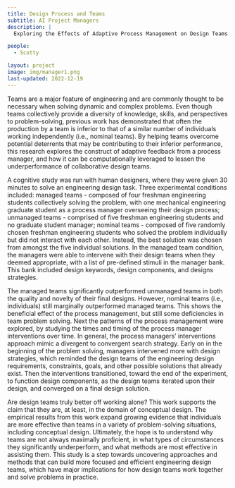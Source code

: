 ```yaml
---
title: Design Process and Teams
subtitle: AI Project Managers
description: |
  Exploring the Effects of Adaptive Process Management on Design Teams and Design Problem-Solving

people:
  - Scotty

layout: project
image: img/manager1.png
last-updated: 2022-12-19
---
```


Teams are a major feature of engineering and are commonly thought to be necessary when solving dynamic and complex problems. Even though teams collectively provide a diversity of knowledge, skills, and perspectives to problem-solving, previous work has demonstrated that often the production by a team is inferior to that of a similar number of individuals working independently (i.e., nominal teams). By helping teams overcome potential deterrents that may be contributing to their inferior performance, this research explores the construct of adaptive feedback from a process manager, and how it can be computationally leveraged to lessen the underperformance of collaborative design teams.

A cognitive study was run with human designers, where they were given 30 minutes to solve an engineering design task. Three experimental conditions included: managed teams - composed of four freshman engineering students collectively solving the problem, with one mechanical engineering graduate student as a process manager overseeing their design process; unmanaged teams - comprised of five freshman engineering students and no graduate student manager; nominal teams - composed of five randomly chosen freshman engineering students who solved the problem individually but did not interact with each other. Instead, the best solution was chosen from amongst the five individual solutions. In the managed team condition, the managers were able to intervene with their design teams when they deemed appropriate, with a list of pre-defined stimuli in the manager bank. This bank included design keywords, design components, and designs strategies.


The managed teams significantly outperformed unmanaged teams in both the quality and novelty of their final designs. However, nominal teams (i.e., individuals) still marginally outperformed managed teams. This shows the beneficial effect of the process management, but still some deficiencies in team problem solving. Next the patterns of the process management were explored, by studying the times and timing of the process manager interventions over time. In general, the process managers’ interventions approach mimic a divergent to convergent search strategy. Early on in the beginning of the problem solving, managers intervened more with design strategies, which reminded the design teams of the engineering design requirements, constraints, goals, and other possible solutions that already exist. Then the interventions transitioned, toward the end of the experiment, to function design components, as the design teams iterated upon their design, and converged on a final design solution.


Are design teams truly better off working alone? This work supports the claim that they are, at least, in the domain of conceptual design. The empirical results from this work expand growing evidence that individuals are more effective than teams in a variety of problem-solving situations, including conceptual design. Ultimately, the hope is to understand why teams are not always maximally proficient, in what types of circumstances they significantly underperform, and what methods are most effective in assisting them. This study is a step towards uncovering approaches and methods that can build more focused and efficient engineering design teams, which have major implications for how design teams work together and solve problems in practice.
